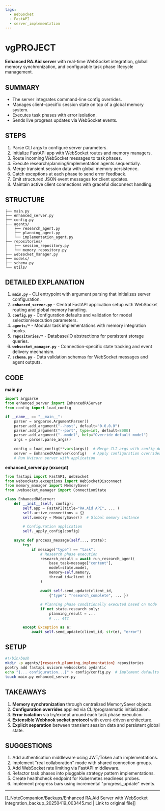 ```yaml
---
tags:
  - WebSocket
  - FastAPI
  - server_implementation
---
```

# vgPROJECT

**Enhanced RA.Aid server** with real-time WebSocket integration, global memory synchronization, and configurable task phase lifecycle management.

## SUMMARY

- The server integrates command-line config overrides.
- Manages client-specific session state on top of a global memory system.
- Executes task phases with error isolation.
- Sends live progress updates via WebSocket events.

## STEPS

1. Parse CLI args to configure server parameters.
2. Initialize FastAPI app with WebSocket routes and memory managers.
3. Route incoming WebSocket messages to task phases.
4. Execute research/planning/implementation agents sequentially.
5. Merge transient session data with global memory persistence.
6. Catch exceptions at each phase to send error feedback.
7. Emit structured JSON event messages for client updates.
8. Maintain active client connections with graceful disconnect handling.

## STRUCTURE

```
├── main.py  
├── enhanced_server.py  
├── config.py  
├── agents/  
│   ├── research_agent.py  
│   ├── planning_agent.py  
│   └── implementation_agent.py  
├── repositories/  
│   ├── session_repository.py  
│   └── memory_repository.py  
├── websocket_manager.py  
├── models/  
├── schema.py  
└── utils/  
```

## DETAILED EXPLANATION

1. **`main.py`** - CLI entrypoint with argument parsing that initializes server configuration.
2. **`enhanced_server.py`** - Central FastAPI application setup with WebSocket routing and global memory handling.
3. **`config.py`** - Configuration defaults and validation for model selection/execution parameters.
4. **`agents/*`** - Modular task implementations with memory integration hooks.
5. **`repositories/*`** - Database/IO abstractions for persistent storage queries.
6. **`websocket_manager.py`** - Connection-specific state tracking and event delivery mechanism.
7. **`schema.py`** - Data validation schemas for WebSocket messages and agent outputs.

## CODE

**main.py**

```python
import argparse
from enhanced_server import EnhancedRAServer
from config import load_config

if __name__ == "__main__":
    parser = argparse.ArgumentParser()
    parser.add_argument("--host", default="0.0.0.0")
    parser.add_argument("--port", type=int, default=8000)
    parser.add_argument("--model", help="Override default model")
    args = parser.parse_args()
    
    config = load_config(**vars(args))  # Merge CLI args with config defaults
    server = EnhancedRAServer(config)   # Apply configuration overrides
    # Run Uvicorn server with application  
```

**enhanced_server.py (excerpt)**

```python
from fastapi import FastAPI, WebSocket
from websockets.exceptions import WebSocketDisconnect
from memory_manager import MemorySaver
from .websocket_manager import ConnectionState

class EnhancedRAServer:
    def __init__(self, config):
        self.app = FastAPI(title="RA.Aid API", ... )
        self.active_connections = {}
        self.memory = MemorySaver()  # Global memory instance
        
        # Configuration application
        self._apply_config(config)
        
    async def process_message(self..., state):
        try:
            if message["type"] == "task":
                # Research phase execution
                research_result = await run_research_agent(
                    base_task=message["content"],
                    model=state.model,
                    memory=self.memory,
                    thread_id=client_id
                )
                
                await self.send_update(client_id, 
                    {"type": "research_complete", ... })
                
                # Planning phase conditionally executed based on mode
                if not state.research_only:
                    planning_result = ...
                    # ... etc

        except Exception as e:
            await self.send_update(client_id, str(e), "error")
```

## SETUP

```bash
#!/bin/bash
mkdir -p agents/{research,planning,implementation} repositories
poetry add fastapi uvicorn websockets pydantic
echo "{... configuration...}" > config/config.py  # Implement defaults
touch main.py enhanced_server.py
```

## TAKEAWAYS

1. **Memory synchronization** through centralized MemorySaver objects.
2. **Configuration overrides** applied via CLI/programmatic initialization.
3. **Error isolation** via try/except around each task phase execution.
4. **Extensible Webhook socket protocol** with event-driven architecture.
5. **Explicit separation** between transient session data and persistent global state.

## SUGGESTIONS

1. Add authentication middleware using JWT/Token auth implementations.
2. Implement "real collaboration" mode with shared connection groups.
3. Add WebSocket rate limiting via FastAPI middleware.
4. Refactor task phases into pluggable strategy pattern implementations.
5. Create healthcheck endpoint for Kubernetes readiness probes.
6. Implement progress bars using incremental "progress_update" events.

---
[[_NoteCompanion/Backups/Enhanced RA.Aid Server with WebSocket Integration_backup_20250419_003445.md | Link to original file]]